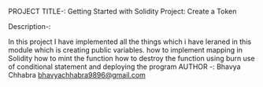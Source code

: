 PROJECT TITLE-: Getting Started with Solidity Project: Create a Token

Description-:

In this project I have implemented all the things which i have leraned in this module which is creating public variables.
how to implement mapping in Solidity
how to mint the function
how to destroy the function using burn
use of conditional statement and deploying the program
AUTHOR -: Bhavya Chhabra
bhavyachhabra9896@gmail.com
